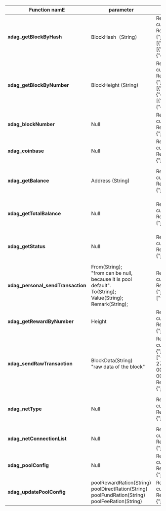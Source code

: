 | Function namE                     | parameter                                                    | example                                                      | describe                                              |
| --------------------------------- | ------------------------------------------------------------ | ------------------------------------------------------------ | ----------------------------------------------------- |
| **xdag_getBlockByHash**           | BlockHash（String）                                          | Req:  <br />curl http://127.0.0.1:10001/ -s -X POST -H "Content-Type: application/json" --data "{\"jsonrpc\":\"2.0\",\"method\":\"xdag_getBlockByHash\",\"params\":[\"K/SSa8tdBR68IPdf7ArdWVNbJonW+kkR\"],\"id\":1}"   <br />Resp:  <br />{"jsonrpc":"2.0","id":1,"result":{"height":5,"balance":"0.000000000","blockTime":1652541119999,"timeStamp":1692202106879,"state":"Main","hash":"17c7ff3cb08b76b41149fad689265b5359dd0aec5ff720bc1e055dcb6b92f42b","address":"K/SSa8tdBR68IPdf7ArdWVNbJonW+kkR","remark":"XdagJ","diff":"0x227e96893d","type":"Main","flags":"3f","refs":[{"direction":2,"address":"K/SSa8tdBR68IPdf7ArdWVNbJonW+kkR","hashlow":"00000000000000001149fad689265b5359dd0aec5ff720bc1e055dcb6b92f42b","amount":"0.000000000"},{"direction":1,"address":"MzJG2KZdVOM16EmvDTZ8diuDlW0BScOc","hashlow":"00000000000000009cc349016d95832b767c360daf49e835e3545da6d8463233","amount":"0.000000000"}],"transactions":[{"direction":2,"hashlow":"00000000000000001149fad689265b5359dd0aec5ff720bc1e055dcb6b92f42b","address":"K/SSa8tdBR68IPdf7ArdWVNbJonW+kkR","amount":"1024.000000000","time":1652541119999,"remark":"XdagJ"},{"direction":1,"hashlow":"0000000000000000a040e909b697cfa5062a968f8acf9f00bb74520644e37455","address":"VXTjRAZSdLsAn8+Kj5YqBqXPl7YJ6UCg","amount":"1024.000000000","time":1652544234516,"remark":""}]}} | Enter blockhash  to return the block information      |
| **xdag_getBlockByNumber**         | BlockHeight  (String)                                        | Req:  <br />curl http://127.0.0.1:10001/ -s -X POST -H "Content-Type: application/json" --data "{\"jsonrpc\":\"2.0\",\"method\":\"xdag_blockNumber\",\"params\":[],\"id\":1}"  <br />Resp: <br />{"jsonrpc":"2.0","id":1,"result":{"height":6,"balance":"0.000000000","blockTime":1652541375999,"timeStamp":1692202369023,"state":"Main","hash":"b6d9ae965c74b53ae521e9149fade12d82366ed3b6aed65282100c6e8e59c5d9","address":"2cVZjm4MEIJS1q620242gi3hrZ8U6SHl","remark":"XdagJ","diff":"0x23e5005c0a","type":"Main","flags":"3f","refs":[{"direction":2,"address":"2cVZjm4MEIJS1q620242gi3hrZ8U6SHl","hashlow":"0000000000000000e521e9149fade12d82366ed3b6aed65282100c6e8e59c5d9","amount":"0.000000000"},{"direction":1,"address":"K/SSa8tdBR68IPdf7ArdWVNbJonW+kkR","hashlow":"00000000000000001149fad689265b5359dd0aec5ff720bc1e055dcb6b92f42b","amount":"0.000000000"},{"direction":1,"address":"3asjCLlpKDXzRzHjrS5FjlHJtNkpziLt","hashlow":"0000000000000000ed22ce29d9b4c9518e452eade33147f3352869b90823abdd","amount":"0.000000000"}],"transactions":[{"direction":2,"hashlow":"0000000000000000e521e9149fade12d82366ed3b6aed65282100c6e8e59c5d9","address":"2cVZjm4MEIJS1q620242gi3hrZ8U6SHl","amount":"1024.000000000","time":1652541375999,"remark":"XdagJ"},{"direction":1,"hashlow":"0000000000000000da8fe5e906dd98d34b64fb26139d1b8845acd9b461b2a8e5","address":"5aiyYbTZrEWIG50TJvtkS9OY3Qbp5Y/a","amount":"1024.000000000","time":1652544234518,"remark":""}]}} | Enter block height to return block information        |
| **xdag_blockNumber**              | Null                                                         | Req:  <br />curl http://127.0.0.1:10001/ -s -X POST -H "Content-Type: application/json" --data "{\"jsonrpc\":\"2.0\",\"method\":\"xdag_blockNumber\",\"params\":[],\"id\":1}" <br />Resp: <br />{"jsonrpc":"2.0","id":1,"result":"5"} | Used to return the current main block height          |
| **xdag_coinbase**                 | Null                                                         | Req:  <br />curl http://127.0.0.1:10001/ -s -X POST -H "Content-Type: application/json" --data "{\"jsonrpc\":\"2.0\",\"method\":\"xdag_coinbase\",\"params\":[],\"id\":1}"  <br />Resp:  <br />{"jsonrpc":"2.0","id":1,"result":"K5q0ews/ma110QLUzePetOdU+EwYKrud"} | Used to return the current pool miner                 |
| **xdag_getBalance**               | Address  (String)                                            | Req:  <br />curl http://127.0.0.1:10001/ -s -X POST -H "Content-Type: application/json" --data "{\"jsonrpc\":\"2.0\",\"method\":\"xdag_getBalance\",\"params\":[\"K5q0ews/ma110QLUzePetOdU+EwYKrud\"],\"id\":1}"  <br />Resp:  <br />{"jsonrpc":"2.0","id":1,"result":"1024.000000000"} | Enter an address to return the balance of the address |
| **xdag_getTotalBalance**          | Null                                                         | Req:  <br />curl http://127.0.0.1:10001/ -s -X POST -H "Content-Type: application/json" --data "{\"jsonrpc\":\"2.0\",\"method\":\"xdag_getTotalBalance\",\"params\":[],\"id\":1}"  <br />Resp:  <br />{"jsonrpc":"2.0","id":1,"result":"5120.000000000"} | Used to return the current balance of this pool       |
| **xdag_getStatus**                | Null                                                         | Req:  <br />curl http://127.0.0.1:10001/ -s -X POST -H "Content-Type: application/json" --data "{\"jsonrpc\":\"2.0\",\"method\":\"xdag_getStatus\",\"params\":[],\"id\":1}"  <br />Resp:  <br />{"jsonrpc":"2.0","id":1,"result":{"nblock":"410","totalNblocks":"410","nmain":"355","totalNmain":"355","curDiff":"0x8cdcc571bb0","netDiff":"0x8cdcc571bb0","hashRateOurs":"4.6310760077049364E-15","hashRateTotal":"4.6310760077049364E-15","ourSupply":"363520.000000000","netSupply":"363520.000000000"}} | Used to return the status of the XDAG network         |
| **xdag_personal_sendTransaction** | From(String);   <br />"from can be null, because it is pool default". <br />To(String);   <br />  Value(String); Remark(String); | Req: <br />curl http://127.0.0.1:10001/ -s -X POST -H "Content-Type: application/json" --data "{\"jsonrpc\":\"2.0\",\"method\":\"xdag_personal_sendTransaction\",\"params\":[{\"to\":\"K5q0ews/ma110QLUzePetOdU+EwYKrud\",\"value\": \"100\",\"remark\":\"test\"},\"password\"],\"id\":1}"  #replace password  <br />Resp:  <br />{"jsonrpc":"2.0","id":1,"result":["vdRhmOwyMnZGWa175jIeGM8wRKxFD4R8","5OzeDiBqW3B6mtTeETgtR3WaVMKtB4+1","XUpG7kNvo+Ry0NYdPXSZCosaKdA2DfyR","byoUkvt9Y3jOLHjNpoiAJiwNT5ERSo+D","/7Fbib4Q/hONloUxX0lFNr28zEGdzOFp","9ECM/iCC9llyMfESZqDujftpkACcvR3R","eYi9z1vmNHNQqsXyXnzeq/gUlS7//WhQ","srN4XT6jPIrBWZ+OZZRydE/0bqZavjQZ","iXekUXBKRhuPWou7ChFZAmyrHEOfFVuI","LHhaVsyA8BSdumNlxTJ4o5j+I1IyeXj2"]} | Used to transfer from pool to other address           |
| **xdag_getRewardByNumber**        | Height                                                       | Req: <br />curl http://127.0.0.1:10001/ -s -X POST -H "Content-Type: application/json" --data "{\"jsonrpc\":\"2.0\",\"method\":\"xdag_getRewardByNumber\",\"params\":[\"1000\"],\"id\":1}"  <br />Resp:  <br />{"jsonrpc":"2.0","id":1,"result":"1024.000000000"} | Used to return the reward of some height              |
| **xdag_sendRawTransaction**       | BlockData(String) <br /> "raw data of the block"             | Req:  <br />curl http://127.0.0.1:10001/ -s -X POST -H "Content-Type: application/json" --data "  <br /> {\"jsonrpc\":\"2.0\",\"method\":\"xdag_sendRawTransaction\",\"params\":  <br />[\"00000000000000002863550000000000feffed9d7d01000000000000000000005d453264dfe0f2dcd0b09fff8db233af668bf7aa873176470000000064000000defb03f1a99ce1498f19afa5b0c752d5409bb2fdc4e087e10000000064000000506bc1dc099358e5137292f4efdd57e400f29ba5132aa5d12b18dac1c1f6aaba12dfa82f55245fb4a8a8ddbbe2eb970f80347741ff0907e8844630004981eb230a329c87c  <br />2736c8067e7a15190587502e5bf761e4f919aaf84ce62b3f1f5cffc0000000000000000000000000000000000000000000000000000000000000000000000000000000000000000000000000000000000000000000000000000000000000000000000000000000000000000000000000000000000000000000000000000000000000000000000000000000000000000000000000000000000000000000000000000  <br />00000000000000000000000000000000000000000000000000000000000000000000000000000000000000000000000000000000000000000000000000000000000000000000000000000000000000000000000000000000000000000000000000000000000000000000000000000000000000000000000000000000000000000000000000000000000000000000000000000000000000000000000000000000  <br />0000000000000000000000000000000000000000000000000000(TxBlockRawDate)\"],\"id\":1}"  <br />Resp: <br />{"jsonrpc":"2.0","id":1,"result":"MWdnWaYpLMwlazfFwmk4onmNE82JVFTB(BlockHash)"} | Used to send transactions                             |
| **xdag_netType**                  | Null                                                         | Req:  <br />curl http://127.0.0.1:10001/ -s -X POST -H "Content-Type: application/json" --data "{\"jsonrpc\":\"2.0\",\"method\":\"xdag_netType\",\"params\":[],\"id\":1}"  <br />Resp:  <br />{"jsonrpc":"2.0","id":1,"result":"testnet"} | Used to return the net type xdag running for          |
| **xdag_netConnectionList**        | Null                                                         | Req:  <br />curl http://127.0.0.1:10001/ -s -X POST -H "Content-Type: application/json" --data "{\"jsonrpc\":\"2.0\",\"method\":\"xdag_netConnectionList\",\"params\":[],\"id\":1}"  <br />Resp:  <br />{"jsonrpc":"2.0","id":1,"result":[{"nodeAddress":"localhost:8002","connectTime":1654431183389,"inBound":1744,"outBound":1101},{"nodeAddress":"localhost:61179","connectTime":1654431099718,"inBound":7949,"outBound":5623}]}Used to return the net conn list | Used to return the net connect list                   |
| **xdag_poolConfig**               | Null                                                         | Req:  <br />curl http://127.0.0.1:10001/ -s -X POST -H "Content-Type: application/json" --data "{\"jsonrpc\":\"2.0\",\"method\":\"xdag_poolConfig\",\"params\":[],\"id\":1}"  <br />Resp:  <br />{"jsonrpc":"2.0","id":1,"result":{"poolIp":"127.0.0.1","poolPort":7001,"nodeIp":"127.0.0.1","nodePort":8001,"globalMinerLimit":8192,"maxConnectMinerPerIp":256,"maxMinerPerAccount":256,"poolFeeRation":"5.0","poolRewardRation":"5.0","poolDirectRation":"5.0","poolFundRation":"5.0"}} | Used to get pool config                               |
| **xdag_updatePoolConfig**         | poolRewardRation(String) poolDirectRation(String) poolFundRation(String) poolFeeRation(String) | Req:  <br />curl http://127.0.0.1:10001/ -s -X POST -H "Content-Type: application/json" --data "{\"jsonrpc\":\"2.0\",\"method\":\"xdag_updatePoolConfig\",\"params\":[{\"poolFeeRation\":\"12\",\"poolRewardRation\":\"11\",\"poolDirectRation\":\"13\",\"poolFundRation\":\"14.2\"},\"password\"],\"id\":1}"  <br />Resp:  <br />{"jsonrpc":"2.0","id":1,"result":"Success"} | Used to update award configuration                    |



